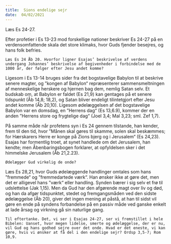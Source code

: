 ```yaml
---
title:  Sions endelige sejr
date:  04/02/2021
---
```


Læs Es 24-27.

Efter profetier i Es 13-23 mod forskellige nationer beskriver Es 24-27 på en verdensomfattende skala det store klimaks, hvor Guds fjender besejres, og hans folk befries.

`Læs Es 24 Åb 20. Hvorfor ligner Esajas’ beskrivelse af verdens undergang Johannes’ beskrivelse af begivenheder i forbindelse med de 1000 år, der følger efter Jesu andet komme?`

Ligesom i Es 13-14 bruges sider fra det bogstavelige Babylon til at beskrive senere magter, og ”kongen af Babylon“ repræsenterer sammensmeltningen af menneskelige herskere og hjernen bag dem, nemlig Satan selv. Et budskab om, at Babylon er faldet (Es 21,9) kan gentages på et senere tidspunkt (Åb 14,8; 18,2), og Satan bliver endeligt tilintetgjort efter Jesu andet komme (Åb 20,10). Ligesom ødelæggelsen af det bogstavelige Babylon var en domsdag, en ”Herrens dag“ (Es 13,6.9), kommer der en anden ”Herrens store og frygtelige dag“ (Joel 3,4; Mal 3,23; sml. Zef 1,7).

På samme måde når profetens syn i Es 24 gennem tilstande, han kender, frem til den tid, hvor ”Månen skal gøres til skamme, solen skal beskæmmes; for Hærskarers Herre er konge på Zions bjerg og i Jerusalem“ (Es 24,23). Esajas har formentlig troet, at synet handlede om det Jerusalem, han kendte; men Åbenbaringsbogen forklarer, at opfyldelsen sker i det himmelske Jerusalem (Åb 21,2.23).

`Ødelægger Gud virkelig de onde?`

Læs Es 28,21, hvor Guds ødelæggende handlinger omtales som hans ”fremmede“ og ”fremmedartede værk“. Han ønsker ikke at gøre det, men det er alligevel hans ”værk“ eller handling. Synden bærer i sig selv et frø til udslettelse (Jak 1,15). Men da Gud har den afgørende magt over liv og død, og han da afgør tidspunktet, stedet og fremgangsmåden ved den sidste ødelæggelse (Åb 20), giver det ingen mening at påstå, at han til sidst vil gøre en ende på syndens forbandelse på en passiv måde ved ganske enkelt at lade årsag og virkning gå sin naturlige gang.

`Til eftertanke. Det, vi ser i Esajas 24-27, ser vi fremstillet i hele Bibelen: Uanset, hvor megen lidelse, smerte og ødelæggelse, der er nu, vil Gud og hans godhed sejre over det onde. Hvad er det eneste, vi kan gøre, hvis vi ønsker at få del i den endelige sejr? Ordsp 3,5-7; Rom 10,9.`